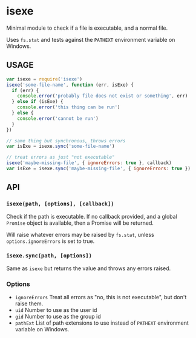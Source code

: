 # isexeMinimal module to check if a file is executable, and a normal file.Uses `fs.stat` and tests against the `PATHEXT` environment variable onWindows.## USAGE```javascriptvar isexe = require('isexe')isexe('some-file-name', function (err, isExe) {  if (err) {    console.error('probably file does not exist or something', err)  } else if (isExe) {    console.error('this thing can be run')  } else {    console.error('cannot be run')  }})// same thing but synchronous, throws errorsvar isExe = isexe.sync('some-file-name')// treat errors as just "not executable"isexe('maybe-missing-file', { ignoreErrors: true }, callback)var isExe = isexe.sync('maybe-missing-file', { ignoreErrors: true })```## API### `isexe(path, [options], [callback])`Check if the path is executable.  If no callback provided, and aglobal `Promise` object is available, then a Promise will be returned.Will raise whatever errors may be raised by `fs.stat`, unless`options.ignoreErrors` is set to true.### `isexe.sync(path, [options])`Same as `isexe` but returns the value and throws any errors raised.### Options* `ignoreErrors` Treat all errors as "no, this is not executable", but  don't raise them.* `uid` Number to use as the user id* `gid` Number to use as the group id* `pathExt` List of path extensions to use instead of `PATHEXT`  environment variable on Windows.